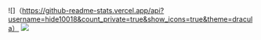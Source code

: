![]（https://github-readme-stats.vercel.app/api?username=hide10018&count_private=true&show_icons=true&theme=dracula）
![](https://github-readme-stats.vercel.app/api/top-langs/?username=hide10018&layout=compact&theme=dracula)
